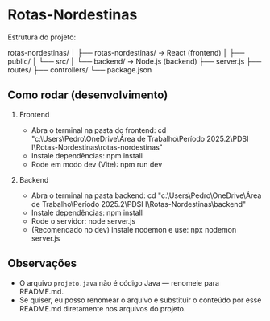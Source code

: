 # Rotas-Nordestinas

Estrutura do projeto:

rotas-nordestinas/
│
├── rotas-nordestinas/     → React (frontend)
│   ├── public/
│   └── src/
│
└── backend/               → Node.js (backend)
    ├── server.js
    ├── routes/
    ├── controllers/
    └── package.json

## Como rodar (desenvolvimento)

1. Frontend
   - Abra o terminal na pasta do frontend:
     cd "c:\Users\Pedro\OneDrive\Área de Trabalho\Período 2025.2\PDSI I\Rotas-Nordestinas\rotas-nordestinas"
   - Instale dependências:
     npm install
   - Rode em modo dev (Vite):
     npm run dev

2. Backend
   - Abra o terminal na pasta backend:
     cd "c:\Users\Pedro\OneDrive\Área de Trabalho\Período 2025.2\PDSI I\Rotas-Nordestinas\backend"
   - Instale dependências:
     npm install
   - Rode o servidor:
     node server.js
   - (Recomendado no dev) instale nodemon e use:
     npx nodemon server.js

## Observações
- O arquivo `projeto.java` não é código Java — renomeie para README.md.
- Se quiser, eu posso renomear o arquivo e substituir o conteúdo por esse README.md diretamente nos arquivos do projeto.
